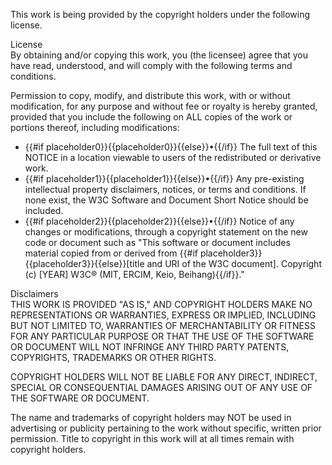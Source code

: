 This work is being provided by the copyright holders under the following license.

License   
By obtaining and/or copying this work, you (the licensee) agree that you have read, understood, and will comply with the following terms and conditions.

Permission to copy, modify, and distribute this work, with or without modification, for any purpose and without fee or royalty is hereby granted, provided that you include the following on ALL copies of the work or portions thereof, including modifications:

* {{#if placeholder0}}{{placeholder0}}{{else}}•{{/if}} The full text of this NOTICE in a location viewable to users of the redistributed or derivative work.
* {{#if placeholder1}}{{placeholder1}}{{else}}•{{/if}} Any pre-existing intellectual property disclaimers, notices, or terms and conditions. If none exist, the W3C Software and Document Short Notice should be included.
* {{#if placeholder2}}{{placeholder2}}{{else}}•{{/if}} Notice of any changes or modifications, through a copyright statement on the new code or document such as &quot;This software or document includes material copied from or derived from {{#if placeholder3}}{{placeholder3}}{{else}}[title and URI of the W3C
             document]. Copyright (c) [YEAR] W3C® (MIT, ERCIM,
             Keio, Beihang){{/if}}.&quot;

Disclaimers   
THIS WORK IS PROVIDED &quot;AS IS,&quot; AND COPYRIGHT HOLDERS MAKE NO REPRESENTATIONS OR WARRANTIES, EXPRESS OR IMPLIED, INCLUDING BUT NOT LIMITED TO, WARRANTIES OF MERCHANTABILITY OR FITNESS FOR ANY PARTICULAR PURPOSE OR THAT THE USE OF THE SOFTWARE OR DOCUMENT WILL NOT INFRINGE ANY THIRD PARTY PATENTS, COPYRIGHTS, TRADEMARKS OR OTHER RIGHTS.

COPYRIGHT HOLDERS WILL NOT BE LIABLE FOR ANY DIRECT, INDIRECT, SPECIAL OR CONSEQUENTIAL DAMAGES ARISING OUT OF ANY USE OF THE SOFTWARE OR DOCUMENT.

The name and trademarks of copyright holders may NOT be used in advertising or publicity pertaining to the work without specific, written prior permission. Title to copyright in this work will at all times remain with copyright holders.